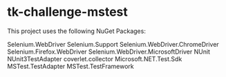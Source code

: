 # tk-challenge-mstest

This project uses the following NuGet Packages:

Selenium.WebDriver
Selenium.Support
Selenium.WebDriver.ChromeDriver 
Selenium.Firefox.WebDriver
Selenium.WebDriver.MicrosoftDriver
NUnit
NUnit3TestAdapter
coverlet.collector
Microsoft.NET.Test.Sdk
MSTest.TestAdapter
MSTest.TestFramework